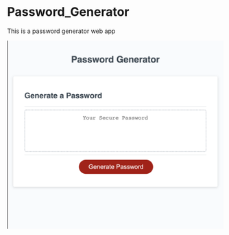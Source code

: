 # Password_Generator
This is a password generator web app

![Alt text](/assets/PassGen.png "Optional Title")